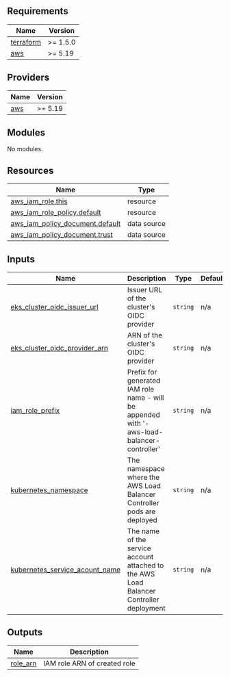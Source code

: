 ## Requirements

| Name | Version |
|------|---------|
| <a name="requirement_terraform"></a> [terraform](#requirement\_terraform) | >= 1.5.0 |
| <a name="requirement_aws"></a> [aws](#requirement\_aws) | >= 5.19 |

## Providers

| Name | Version |
|------|---------|
| <a name="provider_aws"></a> [aws](#provider\_aws) | >= 5.19 |

## Modules

No modules.

## Resources

| Name | Type |
|------|------|
| [aws_iam_role.this](https://registry.terraform.io/providers/hashicorp/aws/latest/docs/resources/iam_role) | resource |
| [aws_iam_role_policy.default](https://registry.terraform.io/providers/hashicorp/aws/latest/docs/resources/iam_role_policy) | resource |
| [aws_iam_policy_document.default](https://registry.terraform.io/providers/hashicorp/aws/latest/docs/data-sources/iam_policy_document) | data source |
| [aws_iam_policy_document.trust](https://registry.terraform.io/providers/hashicorp/aws/latest/docs/data-sources/iam_policy_document) | data source |

## Inputs

| Name | Description | Type | Default | Required |
|------|-------------|------|---------|:--------:|
| <a name="input_eks_cluster_oidc_issuer_url"></a> [eks\_cluster\_oidc\_issuer\_url](#input\_eks\_cluster\_oidc\_issuer\_url) | Issuer URL of the cluster's OIDC provider | `string` | n/a | yes |
| <a name="input_eks_cluster_oidc_provider_arn"></a> [eks\_cluster\_oidc\_provider\_arn](#input\_eks\_cluster\_oidc\_provider\_arn) | ARN of the cluster's OIDC provider | `string` | n/a | yes |
| <a name="input_iam_role_prefix"></a> [iam\_role\_prefix](#input\_iam\_role\_prefix) | Prefix for generated IAM role name - will be appended with '-aws-load-balancer-controller' | `string` | n/a | yes |
| <a name="input_kubernetes_namespace"></a> [kubernetes\_namespace](#input\_kubernetes\_namespace) | The namespace where the AWS Load Balancer Controller pods are deployed | `string` | n/a | yes |
| <a name="input_kubernetes_service_acount_name"></a> [kubernetes\_service\_acount\_name](#input\_kubernetes\_service\_acount\_name) | The name of the service account attached to the AWS Load Balancer Controller deployment | `string` | n/a | yes |

## Outputs

| Name | Description |
|------|-------------|
| <a name="output_role_arn"></a> [role\_arn](#output\_role\_arn) | IAM role ARN of created role |
